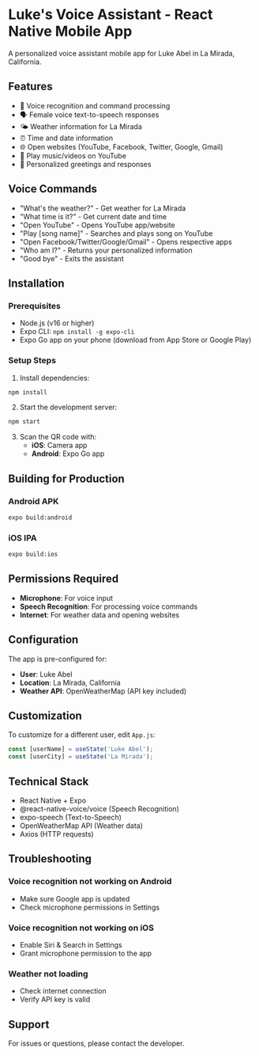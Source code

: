 # Luke's Voice Assistant - React Native Mobile App

A personalized voice assistant mobile app for Luke Abel in La Mirada, California.

## Features

- 🎤 Voice recognition and command processing
- 🗣️ Female voice text-to-speech responses
- 🌤️ Weather information for La Mirada
- ⏰ Time and date information
- 🌐 Open websites (YouTube, Facebook, Twitter, Google, Gmail)
- 🎵 Play music/videos on YouTube
- 👤 Personalized greetings and responses

## Voice Commands

- "What's the weather?" - Get weather for La Mirada
- "What time is it?" - Get current date and time
- "Open YouTube" - Opens YouTube app/website
- "Play [song name]" - Searches and plays song on YouTube
- "Open Facebook/Twitter/Google/Gmail" - Opens respective apps
- "Who am I?" - Returns your personalized information
- "Good bye" - Exits the assistant

## Installation

### Prerequisites

- Node.js (v16 or higher)
- Expo CLI: `npm install -g expo-cli`
- Expo Go app on your phone (download from App Store or Google Play)

### Setup Steps

1. Install dependencies:
```bash
npm install
```

2. Start the development server:
```bash
npm start
```

3. Scan the QR code with:
   - **iOS**: Camera app
   - **Android**: Expo Go app

## Building for Production

### Android APK

```bash
expo build:android
```

### iOS IPA

```bash
expo build:ios
```

## Permissions Required

- **Microphone**: For voice input
- **Speech Recognition**: For processing voice commands
- **Internet**: For weather data and opening websites

## Configuration

The app is pre-configured for:
- **User**: Luke Abel
- **Location**: La Mirada, California
- **Weather API**: OpenWeatherMap (API key included)

## Customization

To customize for a different user, edit `App.js`:

```javascript
const [userName] = useState('Luke Abel');
const [userCity] = useState('La Mirada');
```

## Technical Stack

- React Native + Expo
- @react-native-voice/voice (Speech Recognition)
- expo-speech (Text-to-Speech)
- OpenWeatherMap API (Weather data)
- Axios (HTTP requests)

## Troubleshooting

### Voice recognition not working on Android
- Make sure Google app is updated
- Check microphone permissions in Settings

### Voice recognition not working on iOS
- Enable Siri & Search in Settings
- Grant microphone permission to the app

### Weather not loading
- Check internet connection
- Verify API key is valid

## Support

For issues or questions, please contact the developer.
